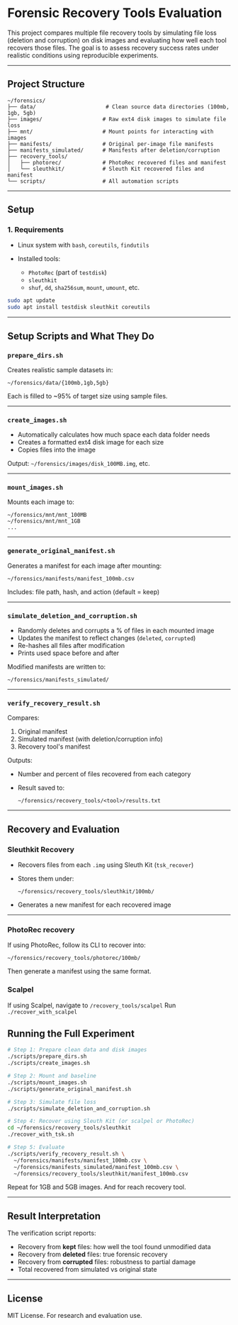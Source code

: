 # Forensic Recovery Tools Evaluation

This project compares multiple file recovery tools by simulating file loss (deletion and corruption) on disk images and evaluating how well each tool recovers those files. The goal is to assess recovery success rates under realistic conditions using reproducible experiments.

---

## Project Structure

```text
~/forensics/
├── data/                      # Clean source data directories (100mb, 1gb, 5gb)
├── images/                   # Raw ext4 disk images to simulate file loss
├── mnt/                      # Mount points for interacting with images
├── manifests/                # Original per-image file manifests
├── manifests_simulated/      # Manifests after deletion/corruption
├── recovery_tools/
│   ├── photorec/             # PhotoRec recovered files and manifest
│   └── sleuthkit/            # Sleuth Kit recovered files and manifest
└── scripts/                  # All automation scripts
```

---

## Setup

### 1. Requirements

* Linux system with `bash`, `coreutils`, `findutils`
* Installed tools:

  * `PhotoRec` (part of `testdisk`)
  * `sleuthkit`
  * `shuf`, `dd`, `sha256sum`, `mount`, `umount`, etc.

```bash
sudo apt update
sudo apt install testdisk sleuthkit coreutils
```

---

## Setup Scripts and What They Do

### `prepare_dirs.sh`

Creates realistic sample datasets in:

```
~/forensics/data/{100mb,1gb,5gb}
```

Each is filled to \~95% of target size using sample files.

---

### `create_images.sh`

* Automatically calculates how much space each data folder needs
* Creates a formatted ext4 disk image for each size
* Copies files into the image

Output: `~/forensics/images/disk_100MB.img`, etc.

---

### `mount_images.sh`

Mounts each image to:

```
~/forensics/mnt/mnt_100MB
~/forensics/mnt/mnt_1GB
...
```

---

### `generate_original_manifest.sh`

Generates a manifest for each image after mounting:

```
~/forensics/manifests/manifest_100mb.csv
```

Includes: file path, hash, and action (default = keep)

---

### `simulate_deletion_and_corruption.sh`

* Randomly deletes and corrupts a % of files in each mounted image
* Updates the manifest to reflect changes (`deleted`, `corrupted`)
* Re-hashes all files after modification
* Prints used space before and after

Modified manifests are written to:

```
~/forensics/manifests_simulated/
```
---

### `verify_recovery_result.sh`

Compares:

1. Original manifest
2. Simulated manifest (with deletion/corruption info)
3. Recovery tool's manifest

Outputs:

* Number and percent of files recovered from each category
* Result saved to:

  ```
  ~/forensics/recovery_tools/<tool>/results.txt
  ```

---


## Recovery and Evaluation

### Sleuthkit Recovery

* Recovers files from each `.img` using Sleuth Kit (`tsk_recover`)
* Stores them under:

  ```
  ~/forensics/recovery_tools/sleuthkit/100mb/
  ```
* Generates a new manifest for each recovered image

---

### PhotoRec recovery

If using PhotoRec, follow its CLI to recover into:

```
~/forensics/recovery_tools/photorec/100mb/
```

Then generate a manifest using the same format.

### Scalpel
If using Scalpel, navigate to `/recovery_tools/scalpel`
Run `./recover_with_scalpel`



## Running the Full Experiment

```bash
# Step 1: Prepare clean data and disk images
./scripts/prepare_dirs.sh
./scripts/create_images.sh

# Step 2: Mount and baseline
./scripts/mount_images.sh
./scripts/generate_original_manifest.sh

# Step 3: Simulate file loss
./scripts/simulate_deletion_and_corruption.sh

# Step 4: Recover using Sleuth Kit (or scalpel or PhotoRec)
cd ~/forensics/recovery_tools/sleuthkit
./recover_with_tsk.sh

# Step 5: Evaluate
./scripts/verify_recovery_result.sh \
  ~/forensics/manifests/manifest_100mb.csv \
  ~/forensics/manifests_simulated/manifest_100mb.csv \
  ~/forensics/recovery_tools/sleuthkit/manifest_100mb.csv
```

Repeat for 1GB and 5GB images. And for reach recovery tool.

---

## Result Interpretation

The verification script reports:

* Recovery from **kept** files: how well the tool found unmodified data
* Recovery from **deleted** files: true forensic recovery
* Recovery from **corrupted** files: robustness to partial damage
* Total recovered from simulated vs original state


---

## License

MIT License. For research and evaluation use.

